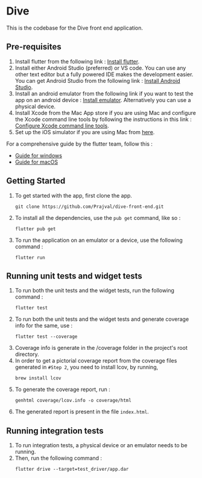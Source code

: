 # Dive

This is the codebase for the Dive front end application.

## Pre-requisites

1. Install flutter from the following link : [Install flutter](https://flutter.dev/docs/get-started/install).
2. Install either Android Studio (preferred) or VS code. You can use any other text editor but a fully powered IDE makes the development easier. You can get Android Studio from the following link : [Install Android Studio](https://developer.android.com/studio/install).
3. Install an android emulator from the following link if you want to test the app on an android device : [Install emulator](https://developer.android.com/studio/run/emulator). Alternatively you can use a physical device.
4. Install Xcode from the Mac App store if you are using Mac and configure the Xcode command line tools by following the instructions in this link : [Configure Xcode command line tools](https://flutter.dev/docs/get-started/install/macos#install-xcode).
5. Set up the iOS simulator if you are using Mac from [here](https://flutter.dev/docs/get-started/install/macos#set-up-the-ios-simulator).

For a comprehensive guide by the flutter team, follow this :
- [Guide for windows](https://flutter.dev/docs/get-started/install/windows)
- [Guide for macOS](https://flutter.dev/docs/get-started/install/macos)

## Getting Started
1. To get started with the app, first clone the app.
    ```
    git clone https://github.com/Prajval/dive-front-end.git
    ```
2. To install all the dependencies, use the `pub get` command, like so :
    ```
    flutter pub get
    ```
3. To run the application on an emulator or a device, use the following command : 
    ```
    flutter run
    ```

## Running unit tests and widget tests
1. To run both the unit tests and the widget tests, run the following command :
    ```
    flutter test
    ```
2. To run both the unit tests and the widget tests and generate coverage info for the same, use :
    ```
    flutter test --coverage
    ```
3. Coverage info is generate in the /coverage folder in the project's root directory.
4. In order to get a pictorial coverage report from the coverage files generated in `#Step 2`, you need to install lcov, by running,
    ```
    brew install lcov
    ```
5. To generate the coverage report, run : 
    ```
    genhtml coverage/lcov.info -o coverage/html
    ```
6. The generated report is present in the file `index.html`.

## Running integration tests
1. To run integration tests, a physical device or an emulator needs to be running.
2. Then, run the following command :
    ```
    flutter drive --target=test_driver/app.dar
    ```
